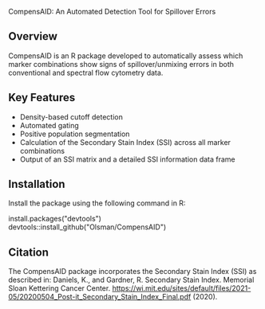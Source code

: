 CompensAID: An Automated Detection Tool for Spillover Errors 


Overview
--------
CompensAID is an R package developed to automatically assess which marker combinations show signs of spillover/unmixing errors in both conventional and spectral flow cytometry data.


Key Features
--------
- Density-based cutoff detection
- Automated gating
- Positive population segmentation
- Calculation of the Secondary Stain Index (SSI) across all marker combinations
- Output of an SSI matrix and a detailed SSI information data frame


Installation
--------
Install the package using the following command in R:

install.packages("devtools")
devtools::install_github("Olsman/CompensAID")


Citation
--------
The CompensAID package incorporates the Secondary Stain Index (SSI) as described in:
Daniels, K., and Gardner, R. Secondary Stain Index. Memorial Sloan Kettering Cancer Center. https://wi.mit.edu/sites/default/files/2021-05/20200504_Post-it_Secondary_Stain_Index_Final.pdf (2020).
